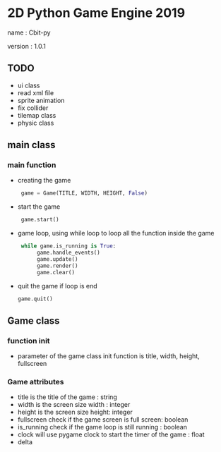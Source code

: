 # 2D Python Game Engine 2019
name    : Cbit-py

version : 1.0.1
## TODO
- ui class
- read xml file
- sprite animation
- fix collider
- tilemap class
- physic class
## main class
### main function
- creating the game  
  ```python
   game = Game(TITLE, WIDTH, HEIGHT, False)
   ```
- start the game
  ```python
   game.start()
   ```
- game loop, using while loop to loop all the function inside the game
  ```python
   while game.is_running is True:
        game.handle_events()  
        game.update()  
        game.render()  
        game.clear()  
    ```
- quit the game if loop is end
    ``` python
    game.quit()
    ```

## Game class
### function init
- parameter of the game class init function is title, width, height, fullscreen
### Game attributes
- title is the title of the game : string
- width is the screen size width : integer
- height is the screen size height: integer
- fullscreen check if the game screen is full screen: boolean
- is_running check if the game loop is still running : boolean
- clock will use pygame clock to start the timer of the game : float
- delta